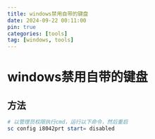 ```yaml
---
title: windows禁用自带的键盘
date: 2024-09-22 00:11:00
pin: true
categories: [tools]
tag: [windows, tools]
---
```


# windows禁用自带的键盘

## 方法

```powershell
# 以管理员权限执行cmd，运行以下命令，然后重启
sc config i8042prt start= disabled
```
